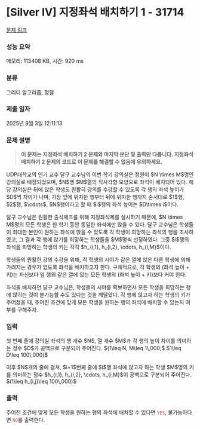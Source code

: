 # [Silver IV] 지정좌석 배치하기 1 - 31714 

[문제 링크](https://www.acmicpc.net/problem/31714) 

### 성능 요약

메모리: 113408 KB, 시간: 920 ms

### 분류

그리디 알고리즘, 정렬

### 제출 일자

2025년 9월 3일 12:11:13

### 문제 설명

<blockquote>
<p><strong>이 문제는 지정좌석 배치하기 2 문제와 마지막 문단 및 출력만 다릅니다. 지정좌석 배치하기 2 문제의 코드로 이 문제를 해결할 수 없음에 유의하세요.</strong></p>
</blockquote>

<p>UDP대학교의 인기 교수 달구 교수님의 이번 학기 강의실은 정원이 $N \times M$명인 강의실로 배정되었으며, $N$행 $M$열의 직사각형 모양으로 좌석이 배치되어 있다. 해당 강의실은 뒤에 앉은 학생도 원활히 강의를 수강할 수 있도록 각 행의 좌석 높이가 $D$씩 차이가 나며, 가장 앞에 위치한 행부터 뒤에 위치한 행까지 순서대로 $1$행, $2$행, $\cdots$, $N$행이라고 할 때 $i$행의 좌석 높이는 $D\times i$이다.</p>

<p>달구 교수님은 원활한 출석체크를 위해 지정좌석제를 실시하기 때문에, $N \times M$명의 모든 학생은 한 학기 동안 동일한 좌석에만 앉을 수 있다. 달구 교수님은 학생들이 최대한 본인이 원하는 좌석에 앉을 수 있도록 각 학생이 희망하는 좌석의 행을 조사하였고, 그 결과 각 행에 앉기를 희망하는 학생들을 $M$명씩 선정하였다. 그중 $i$행의 좌석을 희망하는 학생의 키는 각각 $h_{i,1}, h_{i,2}, \cdots, h_{i,M}$이다.</p>

<p>학생들의 원활한 강의 수강을 위해, 각 학생의 시야가 같은 열에 앉은 다른 학생에 의해 가려지는 경우가 없도록 좌석을 배치하고자 한다. 구체적으로, 각 학생의 (좌석 높이 + 키)는 자신보다 앞 행의 같은 열에 있는 모든 학생의 (좌석 높이 + 키)보다 커야 한다.</p>

<p>좌석을 배치하던 달구 교수님은, 학생들의 시야를 확보하면서 모든 학생을 희망하는 행에 앉히는 것이 불가능할 수도 있다는 것을 깨달았다. 각 행에 앉고자 하는 학생의 키가 주어졌을 때, 주어진 조건에 맞게 모든 학생을 원하는 행의 좌석에 배치할 수 있는지 여부를 구해주자.</p>

### 입력 

 <p>첫 번째 줄에 강의실 좌석의 행 개수 $N$, 열 개수 $M$과 각 행의 높이 차이를 의미하는 정수 $D$가 공백으로 구분되어 주어진다. $(1\leq N, M\leq 1\,000;$ $1\leq D\leq 100\,000)$</p>

<p>이후 $N$개의 줄에 걸쳐, $i+1$번째 줄에 $i$행 좌석에 앉고자 하는 학생 $M$명의 키를 의미하는 정수 $h_{i,1}, h_{i,2}, \cdots, h_{i,M}$이 공백으로 구분되어 주어진다. $(1\leq h_{i,j}\leq 100\,000)$</p>

### 출력 

 <p>주어진 조건에 맞게 모든 학생을 원하는 행의 좌석에 배치할 수 있다면 <span style="color:#e74c3c;"><code>YES</code></span>, 불가능하다면 <span style="color:#e74c3c;"><code>NO</code></span>를 출력한다.</p>

